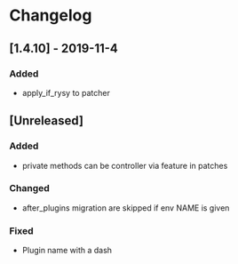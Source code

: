 # Changelog

## [1.4.10] - 2019-11-4
### Added
- apply_if_rysy to patcher

## [Unreleased]
### Added
- private methods can be controller via feature in patches

### Changed
- after_plugins migration are skipped if env NAME is given

### Fixed
- Plugin name with a dash


